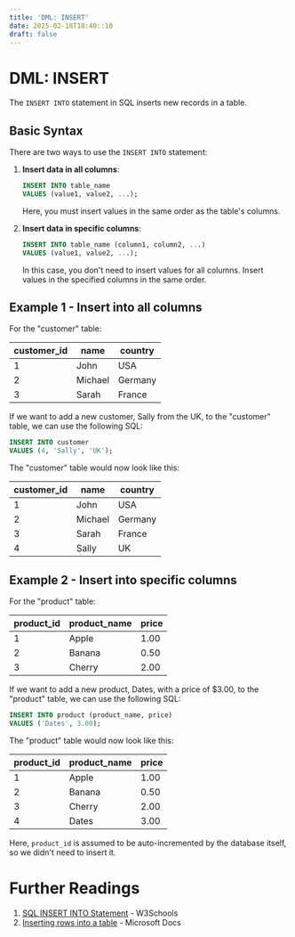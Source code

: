 ```yaml
---
title: 'DML: INSERT'
date: 2025-02-18T18:40::10
draft: false
---
```


# DML: INSERT

The `INSERT INTO` statement in SQL inserts new records in a table.

## Basic Syntax

There are two ways to use the `INSERT INTO` statement:

1. **Insert data in all columns**:

   ```sql
   INSERT INTO table_name
   VALUES (value1, value2, ...);
   ```

   Here, you must insert values in the same order as the table's columns.

2. **Insert data in specific columns**:

   ```sql
   INSERT INTO table_name (column1, column2, ...)
   VALUES (value1, value2, ...);
   ```

   In this case, you don't need to insert values for all columns. Insert values in the specified columns in the same order.

## Example 1 - Insert into all columns

For the "customer" table:

| customer_id | name    | country |
| ----------- | ------- | ------- |
| 1           | John    | USA     |
| 2           | Michael | Germany |
| 3           | Sarah   | France  |

If we want to add a new customer, Sally from the UK, to the "customer" table, we can use the following SQL:

```sql
INSERT INTO customer
VALUES (4, 'Sally', 'UK');
```

The "customer" table would now look like this:

| customer_id | name    | country |
| ----------- | ------- | ------- |
| 1           | John    | USA     |
| 2           | Michael | Germany |
| 3           | Sarah   | France  |
| 4           | Sally   | UK      |

## Example 2 - Insert into specific columns

For the "product" table:

| product_id | product_name | price |
| ---------- | ------------ | ----- |
| 1          | Apple        | 1.00  |
| 2          | Banana       | 0.50  |
| 3          | Cherry       | 2.00  |

If we want to add a new product, Dates, with a price of $3.00, to the "product" table, we can use the following SQL:

```sql
INSERT INTO product (product_name, price)
VALUES ('Dates', 3.00);
```

The "product" table would now look like this:

| product_id | product_name | price |
| ---------- | ------------ | ----- |
| 1          | Apple        | 1.00  |
| 2          | Banana       | 0.50  |
| 3          | Cherry       | 2.00  |
| 4          | Dates        | 3.00  |

Here, `product_id` is assumed to be auto-incremented by the database itself, so we didn't need to insert it.

# Further Readings

1. [SQL INSERT INTO Statement](https://www.w3schools.com/sql/sql_insert.asp) - W3Schools
2. [Inserting rows into a table](https://learn.microsoft.com/en-us/sql/t-sql/statements/insert-transact-sql?view=sql-server-ver15) - Microsoft Docs
